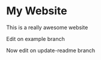 # My Website

This is a really awesome website

Edit on example branch

Now edit on update-readme branch
